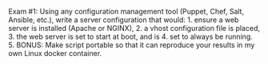 Exam #1:
    Using any configuration management tool (Puppet, Chef, Salt, Ansible, etc.), write a server configuration that would:
        1. ensure a web server is installed (Apache or NGINX),
        2. a vhost configuration file is placed,
        3. the web server is set to start at boot, and is
        4. set to always be running.
        5. BONUS: Make script portable so that it can reproduce your results in my own Linux docker container.